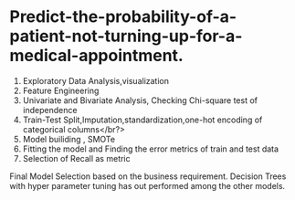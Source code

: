# Predict-the-probability-of-a-patient-not-turning-up-for-a-medical-appointment.

1. Exploratory Data Analysis,visualization</br>
2. Feature Engineering </br>
3. Univariate and Bivariate Analysis, Checking Chi-square test of independence</br>
4. Train-Test Split,Imputation,standardization,one-hot encoding of categorical columns</br?>
5. Model builiding , SMOTe</br>
6. Fitting the model and Finding the error metrics of train and test data</br>
7. Selection of Recall as metric </br>

Final Model Selection based on the business requirement. Decision Trees with hyper parameter tuning has out performed among the other models.
